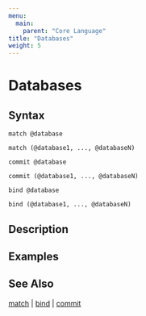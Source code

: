 ```yaml
---
menu:
  main:
    parent: "Core Language"
title: "Databases"
weight: 5
---
```


# Databases

## Syntax

```eve
match @database

match (@database1, ..., @databaseN)

commit @database

commit (@database1, ..., @databaseN)

bind @database

bind (@database1, ..., @databaseN)
```

## Description

## Examples

## See Also

[match](../match) | [bind](../bind) | [commit](../commit)